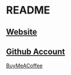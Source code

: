 # README
[Website](https://dz-void.github.io/main/)
---
[Github Account](https://github.com/dz-void)
---
[BuyMeACoffee](https://www.buymeacoffee.com/dz.void)
